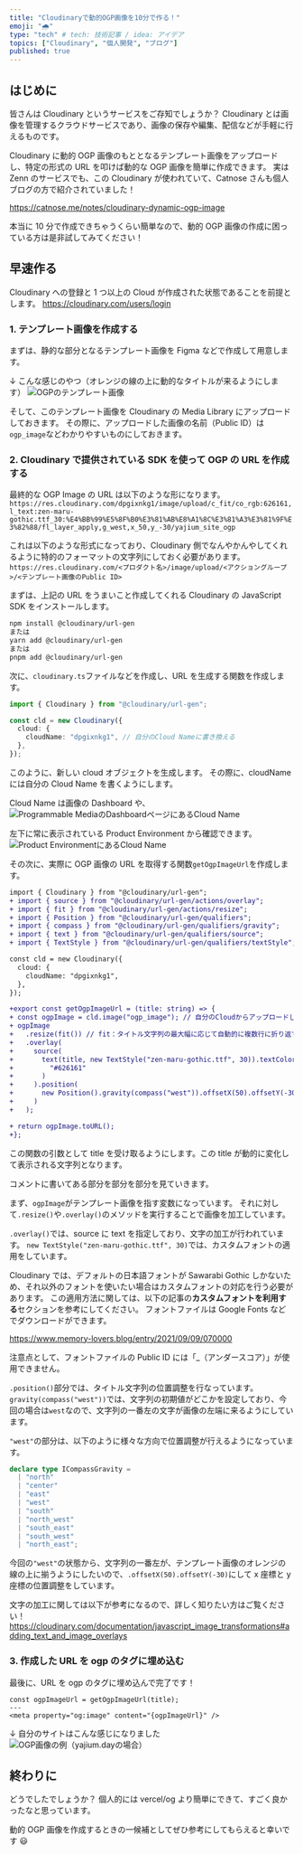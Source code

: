 ```yaml
---
title: "Cloudinaryで動的OGP画像を10分で作る！"
emoji: "🌧️"
type: "tech" # tech: 技術記事 / idea: アイデア
topics: ["Cloudinary", "個人開発", "ブログ"]
published: true
---
```


## はじめに

皆さんは Cloudinary というサービスをご存知でしょうか？
Cloudinary とは画像を管理するクラウドサービスであり、画像の保存や編集、配信などが手軽に行えるものです。

Cloudinary に動的 OGP 画像のもととなるテンプレート画像をアップロードし、特定の形式の URL を叩けば動的な OGP 画像を簡単に作成できます。
実は Zenn のサービスでも、この Cloudinary が使われていて、Catnose さんも個人ブログの方で紹介されていました！

https://catnose.me/notes/cloudinary-dynamic-ogp-image

本当に 10 分で作成できちゃうくらい簡単なので、動的 OGP 画像の作成に困っている方は是非試してみてください！

## 早速作る

Cloudinary への登録と 1 つ以上の Cloud が作成された状態であることを前提とします。
https://cloudinary.com/users/login

### 1. テンプレート画像を作成する

まずは、静的な部分となるテンプレート画像を Figma などで作成して用意します。

↓ こんな感じのやつ（オレンジの線の上に動的なタイトルが来るようにします）
![OGPのテンプレート画像](https://storage.googleapis.com/zenn-user-upload/70e6482c6be3-20230810.png)

そして、このテンプレート画像を Cloudinary の Media Library にアップロードしておきます。
その際に、アップロードした画像の名前（Public ID）は`ogp_image`などわかりやすいものにしておきます。

### 2. Cloudinary で提供されている SDK を使って OGP の URL を作成する

最終的な OGP Image の URL は以下のような形になります。
`https://res.cloudinary.com/dpgixnkg1/image/upload/c_fit/co_rgb:626161,l_text:zen-maru-gothic.ttf_30:%E4%BB%99%E5%8F%B0%E3%81%AB%E8%A1%8C%E3%81%A3%E3%81%9F%E3%82%88/fl_layer_apply,g_west,x_50,y_-30/yajium_site_ogp`

これは以下のような形式になっており、Cloudinary 側でなんやかんやしてくれるように特的のフォーマットの文字列にしておく必要があります。
`https://res.cloudinary.com/<プロダクト名>/image/upload/<アクショングループ>/<テンプレート画像のPublic ID>`

まずは、上記の URL をうまいこと作成してくれる Cloudinary の JavaScript SDK をインストールします。

```bash
npm install @cloudinary/url-gen
または
yarn add @cloudinary/url-gen
または
pnpm add @cloudinary/url-gen
```

次に、`cloudinary.ts`ファイルなどを作成し、URL を生成する関数を作成します。

```ts:cloudinary.ts
import { Cloudinary } from "@cloudinary/url-gen";

const cld = new Cloudinary({
  cloud: {
    cloudName: "dpgixnkg1", // 自分のCloud Nameに書き換える
  },
});
```

このように、新しい cloud オブジェクトを生成します。
その際に、cloudName には自分の Cloud Name を書くようにします。

Cloud Name は画像の Dashboard や、
![Programmable MediaのDashboardページにあるCloud Name](https://storage.googleapis.com/zenn-user-upload/445d69ad7ca3-20230810.png)

左下に常に表示されている Product Environment から確認できます。
![Product EnvironmentにあるCloud Name](https://storage.googleapis.com/zenn-user-upload/0771d8186b71-20230810.png)

その次に、実際に OGP 画像の URL を取得する関数`getOgpImageUrl`を作成します。

```diff ts:cloudinary.ts
import { Cloudinary } from "@cloudinary/url-gen";
+ import { source } from "@cloudinary/url-gen/actions/overlay";
+ import { fit } from "@cloudinary/url-gen/actions/resize";
+ import { Position } from "@cloudinary/url-gen/qualifiers";
+ import { compass } from "@cloudinary/url-gen/qualifiers/gravity";
+ import { text } from "@cloudinary/url-gen/qualifiers/source";
+ import { TextStyle } from "@cloudinary/url-gen/qualifiers/textStyle";

const cld = new Cloudinary({
  cloud: {
    cloudName: "dpgixnkg1",
  },
});

+export const getOgpImageUrl = (title: string) => {
+ const ogpImage = cld.image("ogp_image"); // 自分のCloudからアップロードしたテンプレート画像のPublic IDを書く
+ ogpImage
+   .resize(fit()) // fit：タイトル文字列の最大幅に応じて自動的に複数行に折り返す
+   .overlay(
+     source(
+       text(title, new TextStyle("zen-maru-gothic.ttf", 30)).textColor(　// カスタムフォントファイルとテキストカラーの指定
+         "#626161"
+       )
+     ).position(
+       new Position().gravity(compass("west")).offsetX(50).offsetY(-30) // タイトル文字列を表示する位置の調整
+     )
+   );

+ return ogpImage.toURL();
+};
```

この関数の引数として title を受け取るようにします。この title が動的に変化して表示される文字列となります。

コメントに書いてある部分を部分を部分を見ていきます。

まず、`ogpImage`がテンプレート画像を指す変数になっています。
それに対して`.resize()`や`.overlay()`のメソッドを実行することで画像を加工しています。

`.overlay()`では、source に text を指定しており、文字の加工が行われています。
`new TextStyle("zen-maru-gothic.ttf", 30)`では、カスタムフォントの適用をしています。

Cloudinary では、デフォルトの日本語フォントが Sawarabi Gothic しかないため、それ以外のフォントを使いたい場合はカスタムフォントの対応を行う必要があります。
この適用方法に関しては、以下の記事の**カスタムフォントを利用する**セクションを参考にしてください。
フォントファイルは Google Fonts などでダウンロードができます。

https://www.memory-lovers.blog/entry/2021/09/09/070000

注意点として、フォントファイルの Public ID には「\_（アンダースコア）」が使用できません。

`.position()`部分では、タイトル文字列の位置調整を行なっています。
`gravity(compass("west"))`では、文字列の初期値がどこかを設定しており、今回の場合は`west`なので、文字列の一番左の文字が画像の左端に来るようにしています。

`"west"`の部分は、以下のように様々な方向で位置調整が行えるようになっています。

```ts
declare type ICompassGravity =
  | "north"
  | "center"
  | "east"
  | "west"
  | "south"
  | "north_west"
  | "south_east"
  | "south_west"
  | "north_east";
```

今回の`"west"`の状態から、文字列の一番左が、テンプレート画像のオレンジの線の上に揃うようにしたいので、`.offsetX(50).offsetY(-30)`にして x 座標と y 座標の位置調整をしています。

文字の加工に関しては以下が参考になるので、詳しく知りたい方はご覧ください！
https://cloudinary.com/documentation/javascript_image_transformations#adding_text_and_image_overlays

### 3. 作成した URL を ogp のタグに埋め込む

最後に、URL を ogp のタグに埋め込んで完了です！

```astro
const ogpImageUrl = getOgpImageUrl(title);
---
<meta property="og:image" content="{ogpImageUrl}" />
```

↓ 自分のサイトはこんな感じになりました
![OGP画像の例（yajium.dayの場合）](https://storage.googleapis.com/zenn-user-upload/2b2b4c6ad89d-20230810.png)

## 終わりに

どうでしたでしょうか？
個人的には vercel/og より簡単にできて、すごく良かったなと思っています。

動的 OGP 画像を作成するときの一候補としてぜひ参考にしてもらえると幸いです 😃
